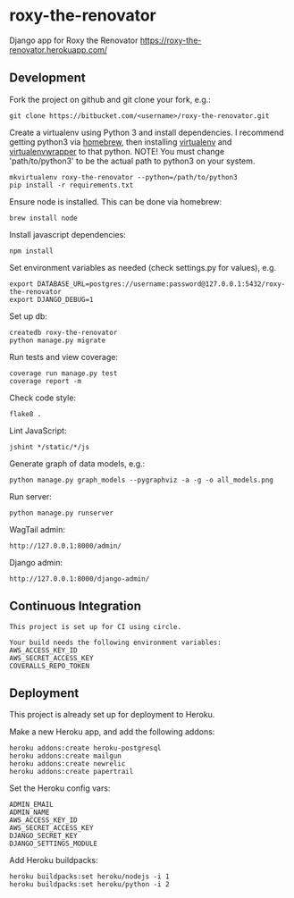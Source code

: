 # roxy-the-renovator

Django app for Roxy the Renovator
https://roxy-the-renovator.herokuapp.com/

Development
-----------

Fork the project on github and git clone your fork, e.g.:

    git clone https://bitbucket.com/<username>/roxy-the-renovator.git

Create a virtualenv using Python 3 and install dependencies. I recommend getting python3 via [homebrew](http://brew.sh/), then installing [virtualenv](https://virtualenv.pypa.io/en/latest/installation.html) and [virtualenvwrapper](https://virtualenvwrapper.readthedocs.org/en/latest/install.html#basic-installation) to that python. NOTE! You must change 'path/to/python3'
to be the actual path to python3 on your system.

    mkvirtualenv roxy-the-renovator --python=/path/to/python3
    pip install -r requirements.txt
    
Ensure node is installed. This can be done via homebrew:

    brew install node
    
Install javascript dependencies:

    npm install

Set environment variables as needed (check settings.py for values), e.g.

    export DATABASE_URL=postgres://username:password@127.0.0.1:5432/roxy-the-renovator
    export DJANGO_DEBUG=1

Set up db:

    createdb roxy-the-renovator
    python manage.py migrate

Run tests and view coverage:

    coverage run manage.py test
    coverage report -m

Check code style:

    flake8 .

Lint JavaScript:

    jshint */static/*/js
    
Generate graph of data models, e.g.:

    python manage.py graph_models --pygraphviz -a -g -o all_models.png

Run server:

    python manage.py runserver

WagTail admin:

    http://127.0.0.1:8000/admin/

Django admin:

    http://127.0.0.1:8000/django-admin/

    
Continuous Integration
----------------------
    
    This project is set up for CI using circle.
    
    Your build needs the following environment variables:
    AWS_ACCESS_KEY_ID
    AWS_SECRET_ACCESS_KEY
    COVERALLS_REPO_TOKEN
    
    
Deployment
----------

This project is already set up for deployment to Heroku.

Make a new Heroku app, and add the following addons:
    
    heroku addons:create heroku-postgresql
    heroku addons:create mailgun
    heroku addons:create newrelic
    heroku addons:create papertrail
    
Set the Heroku config vars:

    ADMIN_EMAIL
    ADMIN_NAME
    AWS_ACCESS_KEY_ID
    AWS_SECRET_ACCESS_KEY
    DJANGO_SECRET_KEY
    DJANGO_SETTINGS_MODULE

Add Heroku buildpacks:

    heroku buildpacks:set heroku/nodejs -i 1
    heroku buildpacks:set heroku/python -i 2
